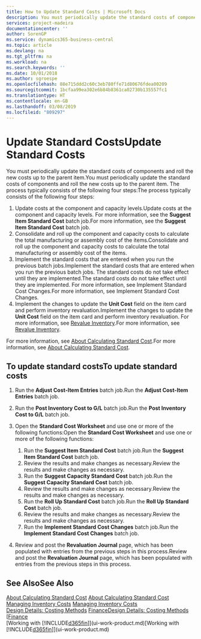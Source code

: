 ```yaml
---
title: How to Update Standard Costs | Microsoft Docs
description: You must periodically update the standard costs of components and roll the new costs up to the parent item.
services: project-madeira
documentationcenter: ''
author: SorenGP
ms.service: dynamics365-business-central
ms.topic: article
ms.devlang: na
ms.tgt_pltfrm: na
ms.workload: na
ms.search.keywords: ''
ms.date: 10/01/2018
ms.author: sgroespe
ms.openlocfilehash: 88e715ddd2c60c3eb780ffe71d80676fdea00209
ms.sourcegitcommit: 1bcfaa99ea302e6b84b8361ca02730b135557fc1
ms.translationtype: HT
ms.contentlocale: en-GB
ms.lasthandoff: 03/08/2019
ms.locfileid: "809297"
---
```

# <a name="update-standard-costs"></a><span data-ttu-id="91a41-103">Update Standard Costs</span><span class="sxs-lookup"><span data-stu-id="91a41-103">Update Standard Costs</span></span>
<span data-ttu-id="91a41-104">You must periodically update the standard costs of components and roll the new costs up to the parent item.</span><span class="sxs-lookup"><span data-stu-id="91a41-104">You must periodically update the standard costs of components and roll the new costs up to the parent item.</span></span> <span data-ttu-id="91a41-105">The process typically consists of the following four steps:</span><span class="sxs-lookup"><span data-stu-id="91a41-105">The process typically consists of the following four steps:</span></span>  

1.  <span data-ttu-id="91a41-106">Update costs at the component and capacity levels.</span><span class="sxs-lookup"><span data-stu-id="91a41-106">Update costs at the component and capacity levels.</span></span> <span data-ttu-id="91a41-107">For more information, see the **Suggest Item Standard Cost** batch job.</span><span class="sxs-lookup"><span data-stu-id="91a41-107">For more information, see the **Suggest Item Standard Cost** batch job.</span></span>  
2.  <span data-ttu-id="91a41-108">Consolidate and roll up the component and capacity costs to calculate the total manufacturing or assembly cost of the items.</span><span class="sxs-lookup"><span data-stu-id="91a41-108">Consolidate and roll up the component and capacity costs to calculate the total manufacturing or assembly cost of the items.</span></span>  
3.  <span data-ttu-id="91a41-109">Implement the standard costs that are entered when you run the previous batch jobs.</span><span class="sxs-lookup"><span data-stu-id="91a41-109">Implement the standard costs that are entered when you run the previous batch jobs.</span></span> <span data-ttu-id="91a41-110">The standard costs do not take effect until they are implemented.</span><span class="sxs-lookup"><span data-stu-id="91a41-110">The standard costs do not take effect until they are implemented.</span></span> <span data-ttu-id="91a41-111">For more information, see Implement Standard Cost Changes.</span><span class="sxs-lookup"><span data-stu-id="91a41-111">For more information, see Implement Standard Cost Changes.</span></span>  
4.  <span data-ttu-id="91a41-112">Implement the changes to update the **Unit Cost** field on the item card and perform inventory revaluation.</span><span class="sxs-lookup"><span data-stu-id="91a41-112">Implement the changes to update the **Unit Cost** field on the item card and perform inventory revaluation.</span></span> <span data-ttu-id="91a41-113">For more information, see [Revalue Inventory](inventory-how-revalue-inventory.md).</span><span class="sxs-lookup"><span data-stu-id="91a41-113">For more information, see [Revalue Inventory](inventory-how-revalue-inventory.md).</span></span>  

<span data-ttu-id="91a41-114">For more information, see [About Calculating Standard Cost](finance-about-calculating-standard-cost.md).</span><span class="sxs-lookup"><span data-stu-id="91a41-114">For more information, see [About Calculating Standard Cost](finance-about-calculating-standard-cost.md).</span></span>  
## <a name="to-update-standard-costs"></a><span data-ttu-id="91a41-115">To update standard costs</span><span class="sxs-lookup"><span data-stu-id="91a41-115">To update standard costs</span></span>  
1.  <span data-ttu-id="91a41-116">Run the **Adjust Cost-Item Entries** batch job.</span><span class="sxs-lookup"><span data-stu-id="91a41-116">Run the **Adjust Cost-Item Entries** batch job.</span></span>  
2.  <span data-ttu-id="91a41-117">Run the **Post Inventory Cost to G/L** batch job.</span><span class="sxs-lookup"><span data-stu-id="91a41-117">Run the **Post Inventory Cost to G/L** batch job.</span></span>  
3.  <span data-ttu-id="91a41-118">Open the **Standard Cost Worksheet** and use one or more of the following functions:</span><span class="sxs-lookup"><span data-stu-id="91a41-118">Open the **Standard Cost Worksheet** and use one or more of the following functions:</span></span>  

    1.  <span data-ttu-id="91a41-119">Run the **Suggest Item Standard Cost** batch job.</span><span class="sxs-lookup"><span data-stu-id="91a41-119">Run the **Suggest Item Standard Cost** batch job.</span></span>  
    2.  <span data-ttu-id="91a41-120">Review the results and make changes as necessary.</span><span class="sxs-lookup"><span data-stu-id="91a41-120">Review the results and make changes as necessary.</span></span>  
    3.  <span data-ttu-id="91a41-121">Run the **Suggest Capacity Standard Cost** batch job.</span><span class="sxs-lookup"><span data-stu-id="91a41-121">Run the **Suggest Capacity Standard Cost** batch job.</span></span>  
    4.  <span data-ttu-id="91a41-122">Review the results and make changes as necessary.</span><span class="sxs-lookup"><span data-stu-id="91a41-122">Review the results and make changes as necessary.</span></span>
    5. <span data-ttu-id="91a41-123">Run the **Roll Up Standard Cost** batch job.</span><span class="sxs-lookup"><span data-stu-id="91a41-123">Run the **Roll Up Standard Cost** batch job.</span></span>
    6.  <span data-ttu-id="91a41-124">Review the results and make changes as necessary.</span><span class="sxs-lookup"><span data-stu-id="91a41-124">Review the results and make changes as necessary.</span></span>
    7.  <span data-ttu-id="91a41-125">Run the **Implement Standard Cost Changes** batch job.</span><span class="sxs-lookup"><span data-stu-id="91a41-125">Run the **Implement Standard Cost Changes** batch job.</span></span>  
4.  <span data-ttu-id="91a41-126">Review and post the **Revaluation Journal** page, which has been populated with entries from the previous steps in this process.</span><span class="sxs-lookup"><span data-stu-id="91a41-126">Review and post the **Revaluation Journal** page, which has been populated with entries from the previous steps in this process.</span></span>  

## <a name="see-also"></a><span data-ttu-id="91a41-127">See Also</span><span class="sxs-lookup"><span data-stu-id="91a41-127">See Also</span></span>  
 <span data-ttu-id="91a41-128">[About Calculating Standard Cost](finance-about-calculating-standard-cost.md) </span><span class="sxs-lookup"><span data-stu-id="91a41-128">[About Calculating Standard Cost](finance-about-calculating-standard-cost.md) </span></span>  
 <span data-ttu-id="91a41-129">[Managing Inventory Costs](finance-manage-inventory-costs.md) </span><span class="sxs-lookup"><span data-stu-id="91a41-129">[Managing Inventory Costs](finance-manage-inventory-costs.md) </span></span>  
 <span data-ttu-id="91a41-130">[Design Details: Costing Methods](design-details-costing-methods.md) [Finance](finance.md)</span><span class="sxs-lookup"><span data-stu-id="91a41-130">[Design Details: Costing Methods](design-details-costing-methods.md) [[Finance](finance.md)</span></span>  
 <span data-ttu-id="91a41-131">[Working with [!INCLUDE[d365fin](includes/d365fin_md.md)]](ui-work-product.md)</span><span class="sxs-lookup"><span data-stu-id="91a41-131">[Working with [!INCLUDE[d365fin](includes/d365fin_md.md)]](ui-work-product.md)</span></span>  
